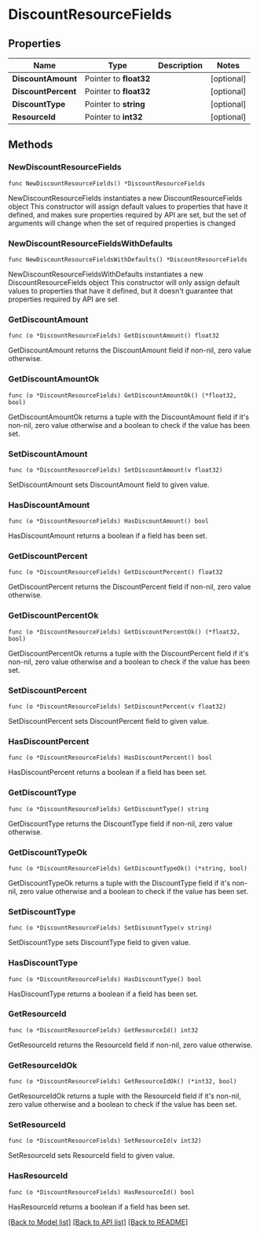 # DiscountResourceFields

## Properties

Name | Type | Description | Notes
------------ | ------------- | ------------- | -------------
**DiscountAmount** | Pointer to **float32** |  | [optional] 
**DiscountPercent** | Pointer to **float32** |  | [optional] 
**DiscountType** | Pointer to **string** |  | [optional] 
**ResourceId** | Pointer to **int32** |  | [optional] 

## Methods

### NewDiscountResourceFields

`func NewDiscountResourceFields() *DiscountResourceFields`

NewDiscountResourceFields instantiates a new DiscountResourceFields object
This constructor will assign default values to properties that have it defined,
and makes sure properties required by API are set, but the set of arguments
will change when the set of required properties is changed

### NewDiscountResourceFieldsWithDefaults

`func NewDiscountResourceFieldsWithDefaults() *DiscountResourceFields`

NewDiscountResourceFieldsWithDefaults instantiates a new DiscountResourceFields object
This constructor will only assign default values to properties that have it defined,
but it doesn't guarantee that properties required by API are set

### GetDiscountAmount

`func (o *DiscountResourceFields) GetDiscountAmount() float32`

GetDiscountAmount returns the DiscountAmount field if non-nil, zero value otherwise.

### GetDiscountAmountOk

`func (o *DiscountResourceFields) GetDiscountAmountOk() (*float32, bool)`

GetDiscountAmountOk returns a tuple with the DiscountAmount field if it's non-nil, zero value otherwise
and a boolean to check if the value has been set.

### SetDiscountAmount

`func (o *DiscountResourceFields) SetDiscountAmount(v float32)`

SetDiscountAmount sets DiscountAmount field to given value.

### HasDiscountAmount

`func (o *DiscountResourceFields) HasDiscountAmount() bool`

HasDiscountAmount returns a boolean if a field has been set.

### GetDiscountPercent

`func (o *DiscountResourceFields) GetDiscountPercent() float32`

GetDiscountPercent returns the DiscountPercent field if non-nil, zero value otherwise.

### GetDiscountPercentOk

`func (o *DiscountResourceFields) GetDiscountPercentOk() (*float32, bool)`

GetDiscountPercentOk returns a tuple with the DiscountPercent field if it's non-nil, zero value otherwise
and a boolean to check if the value has been set.

### SetDiscountPercent

`func (o *DiscountResourceFields) SetDiscountPercent(v float32)`

SetDiscountPercent sets DiscountPercent field to given value.

### HasDiscountPercent

`func (o *DiscountResourceFields) HasDiscountPercent() bool`

HasDiscountPercent returns a boolean if a field has been set.

### GetDiscountType

`func (o *DiscountResourceFields) GetDiscountType() string`

GetDiscountType returns the DiscountType field if non-nil, zero value otherwise.

### GetDiscountTypeOk

`func (o *DiscountResourceFields) GetDiscountTypeOk() (*string, bool)`

GetDiscountTypeOk returns a tuple with the DiscountType field if it's non-nil, zero value otherwise
and a boolean to check if the value has been set.

### SetDiscountType

`func (o *DiscountResourceFields) SetDiscountType(v string)`

SetDiscountType sets DiscountType field to given value.

### HasDiscountType

`func (o *DiscountResourceFields) HasDiscountType() bool`

HasDiscountType returns a boolean if a field has been set.

### GetResourceId

`func (o *DiscountResourceFields) GetResourceId() int32`

GetResourceId returns the ResourceId field if non-nil, zero value otherwise.

### GetResourceIdOk

`func (o *DiscountResourceFields) GetResourceIdOk() (*int32, bool)`

GetResourceIdOk returns a tuple with the ResourceId field if it's non-nil, zero value otherwise
and a boolean to check if the value has been set.

### SetResourceId

`func (o *DiscountResourceFields) SetResourceId(v int32)`

SetResourceId sets ResourceId field to given value.

### HasResourceId

`func (o *DiscountResourceFields) HasResourceId() bool`

HasResourceId returns a boolean if a field has been set.


[[Back to Model list]](../README.md#documentation-for-models) [[Back to API list]](../README.md#documentation-for-api-endpoints) [[Back to README]](../README.md)


